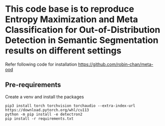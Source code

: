 
# This code base is to reproduce Entropy Maximization and Meta Classification for Out-of-Distribution Detection in Semantic Segmentation  results on different settings
 Refer following code for installation https://github.com/robin-chan/meta-ood

## Pre-requirements
Create a venv and install the packages
```
pip3 install torch torchvision torchaudio --extra-index-url https://download.pytorch.org/whl/cu113
python -m pip install -e detectron2
pip install -r requirements.txt
```
